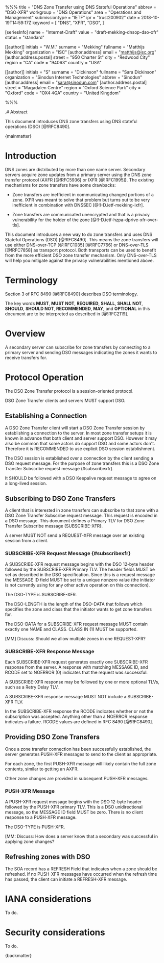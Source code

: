 %%%
title           = "DNS Zone Transfer using DNS Stateful Operations"
abbrev          = "DSO-XFR"
workgroup       = "DNS Operations"
area            = "Operations and Management"
submissiontype  = "IETF"
ipr             = "trust200902"
date            = 2018-10-19T14:59:17Z
keyword         = [
    "DNS",
    "XFR",
    "DSO",
]

[seriesInfo]
name            = "Internet-Draft"
value           = "draft-mekking-dnsop-dso-xfr"
status          = "standard"

[[author]]
initials        = "W.M."
surname         = "Mekking"
fullname        = "Matthijs Mekking"
organization    = "ISC"
 [author.address]
 email          = "matthijs@isc.org"
  [author.address.postal]
  street        = "950 Charter St"
  city          = "Redwood City"
  region        = "CA"
  code          = "94063"
  country       = "USA"

[[author]]
initials        = "S"
surname         = "Dickinson"
fullname        = "Sara Dickinson"
organization    = "Sinodun Internet Technologies"
abbrev          = "Sinodun"
 [author.address]
 email          = "sara@sinodun.com"
  [author.address.postal]
  street        = "Magadalen Centre"
  region        = "Oxford Science Park"
  city          = "Oxford"
  code          = "OX4 4GA"
  country       = "United Kingdom"

%%%

.# Abstract

This document introduces DNS zone transfers using DNS stateful
operations (DSO) [@!RFC8490].

{mainmatter}


# Introduction

DNS zones are distributed by more than one name server.  Secondary
servers acquire zone updates from a primary server using the DNS
zone transfer protocol (AXFR [@!RFC5936] or IXFR [@!RFC1995]).  The
existing mechanisms for zone transfers have some drawbacks:

  * Zone transfers are inefficient in communicating changed portions
    of a zone.  IXFR was meant to solve that problem but turns out
    to be very inefficient in combination with DNSSEC
    [@!I-D.ietf-mekking-ixfr].

  * Zone transfers are communicated unencrypted and that is a
    privacy vulnerability for the holder of the zone
    [@!I-D.ietf-hzpa-dprive-xfr-over-tls].

This document introduces a new way to do zone transfers and uses
DNS Stateful Operations (DSO) [@!RFC8490].  This means the zone
transfers will use either DNS-over-TCP [@!RFC1035] [@!RFC7766]
or DNS-over-TLS [@!RFC7858] as transport protocol.  Both transports
can be used to benefit from the more efficient DSO zone transfer
mechanism.  Only DNS-over-TLS will help you mitigate against the
privacy vulnerabilities mentioned above.


# Terminology

Section 3 of RFC 8490 [@!RFC8490] describes DSO terminology.

The key words **MUST**, **MUST NOT**, **REQUIRED**, **SHALL**,
**SHALL NOT**, **SHOULD**, **SHOULD NOT**, **RECOMMENDED**, **MAY**,
and **OPTIONAL** in this document are to be interpreted as described in
[@!RFC2119].


# Overview

A secondary server can subscribe for zone transfers by connecting
to a primary server and sending DSO messages indicating the zones
it wants to receive transfers for. 


# Protocol Operation

The DSO Zone Transfer protocol is a session-oriented protocol. 

DSO Zone Transfer clients and servers MUST support DSO.

## Establishing a Connection

A DSO Zone Transfer client will start a DSO Zone Transfer session
by establishing a connection to the server.  In most zone transfer
setups it is known in advance that both client and server support
DSO.  However it may also be common that some actors do support
DSO and some actors don't.  Therefore it is RECOMMENDED to use
explicit DSO session establishment.

The DSO session is established over a connection by the client sending
a DSO request message.  For the purpose of zone transfers this
is a DSO Zone Transfer Subscribe request message (#subscribexfr).

It SHOULD be followed with a DSO Keepalive request message to agree
on a long-lived session.

## Subscribing to DSO Zone Transfers

A client that is interested in zone transfers can subscribe to
that zone with a DSO Zone Transfer Subscribe request message.
This request is encoded in a DSO message.  This document defines
a Primary TLV for DSO Zone Transfer Subscribe message (SUBSCRIBE-XFR).

A server MUST NOT send a REQUEST-XFR message over an existing session
from a client.

### SUBSCRIBE-XFR Request Message {#subscribexfr}

A SUBSCRIBE-XFR request message begins with the DSO 12-byte header
followed by the SUBSCRIBE-XFR Primary TLV. The header fields MUST be
set as described in the DSO specification. Since this is a request
message the MESSAGE ID field MUST be set to a unique nonzero value
(the initiator is not currently using for any other active operation
on this connection). 

The DSO-TYPE is SUBSCRIBE-XFR.

The DSO-LENGTH is the length of the DSO-DATA that follows which
specifies the zone and class that the initiator wants to get zone
transfers for.

The DSO-DATA for a SUBSCRIBE-XFR request message MUST contain exactly
one NAME and CLASS. CLASS IN (1) MUST be supported.

[MM] Discuss: Should we allow multiple zones in one REQUEST-XFR?

### SUBSCRIBE-XFR Response Message

Each SUBSCRIBE-XFR request generates exactly one SUBSCRIBE-XFR response
from the server. A response with matching MESSAGE ID, and RCODE set to
NOERROR (0) indicates that the request was successful.

A SUBSCRIBE-XFR response may be followed by one or more optional TLVs,
such as a Retry Delay TLV.

A SUBSCRIBE-XFR response message MUST NOT include a SUBSCRIBE-XFR TLV.

In the SUBSCRIBE-XFR response the RCODE indicates whether or not the
subscription was accepted.  Anything other than a NOERROR response
indicates a failure.  RCODE values are defined in RFC 8490 [@!RFC8490].

## Providing DSO Zone Transfers

Once a zone transfer connection has been successfully established, the
server generates PUSH-XFR messages to send to the client as appropriate.

For each zone, the first PUSH-XFR message will likely contain the full
zone contents, similar to getting an AXFR.

Other zone changes are provided in subsequent PUSH-XFR messages.

### PUSH-XFR Message

A PUSH-XFR request message begins with the DSO 12-byte header followed by
the PUSH-XFR primary TLV.  This is a DSO unidirectional message, so the
MESSAGE ID field MUST be zero.  There is no client response to a PUSH-XFR
message.

The DSO-TYPE is PUSH-XFR.

[MM: Discuss: How does a server know that a secondary was successful in
applying zone changes?

## Refreshing zones with DSO

The SOA record has a REFRESH Field that indicates when a zone should be
refreshed.  If no PUSH-XFR messages have occurred when the refresh time
has passed, the client can initiate a REFRESH-XFR message. 

# IANA considerations

To do.


# Security considerations

To do.


{backmatter}
